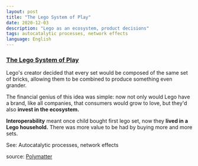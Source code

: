 ```yaml
---
layout: post
title: "The Lego System of Play"
date: 2020-12-03
description: "Lego as an ecosystem, product decisions"
tags: autocatalytic processes, network effects
language: English
---
```


### [The Lego System of Play](#the-lego-system-of-play)

Lego's creator decided that every set would be composed of the same set of bricks, allowing them to be combined to produce something even grander. 

The financial genius of this idea was simple: now not only would Lego have a brand, like all companies, that consumers would grow to love, but they'd also **invest in the ecosystem.**

**Interoperability** meant once child bought first lego set, now they **lived in a Lego household.** There was more value to be had by buying more and more sets.

See: Autocatalytic processes, network effects

source: [Polymatter](https://www.youtube.com/watch?v=zsHXFEOV83g)
